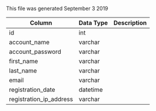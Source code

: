 This file was generated September 3 2019

| Column                  | Data Type | Description |
| ----------------------- | --------- | ----------- |
| id                      | int       |             |
| account_name            | varchar   |             |
| account_password        | varchar   |             |
| first_name              | varchar   |             |
| last_name               | varchar   |             |
| email                   | varchar   |             |
| registration_date       | datetime  |             |
| registration_ip_address | varchar   |             |